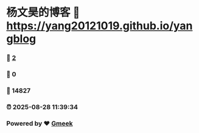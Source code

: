 # 杨文昊的博客 :link: https://yang20121019.github.io/yangblog 
### :page_facing_up: [2](https://yang20121019.github.io/yangblog/tag.html) 
### :speech_balloon: 0 
### :hibiscus: 14827 
### :alarm_clock: 2025-08-28 11:39:34 
### Powered by :heart: [Gmeek](https://github.com/Meekdai/Gmeek)
